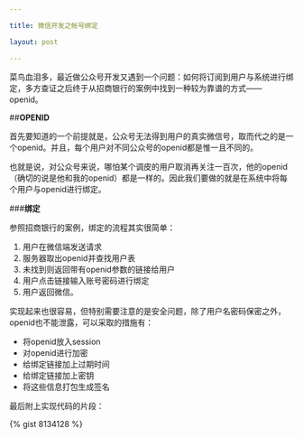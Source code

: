 ```yaml
---

title: 微信开发之帐号绑定

layout: post

---
```

菜鸟血泪多，最近做公众号开发又遇到一个问题：如何将订阅到用户与系统进行绑定，多方查证之后终于从招商银行的案例中找到一种较为靠谱的方式——openid。

##**OPENID**

首先要知道的一个前提就是，公众号无法得到用户的真实微信号，取而代之的是一个openid。并且，每个用户对不同公众号的openid都是惟一且不同的。

也就是说，对公众号来说，哪怕某个调皮的用户取消再关注一百次，他的openid（确切的说是他和我的openid）都是一样的。因此我们要做的就是在系统中将每个用户与openid进行绑定。

###**绑定**

参照招商银行的案例，绑定的流程其实很简单：

1. 用户在微信端发送请求
2. 服务器取出openid并查找用户表
3. 未找到则返回带有openid参数的链接给用户
4. 用户点击链接输入账号密码进行绑定
5. 用户返回微信。

实现起来也很容易，但特别需要注意的是安全问题，除了用户名密码保密之外，openid也不能泄露，可以采取的措施有：

* 将openid放入session
* 对openid进行加密
* 给绑定链接加上过期时间
* 给绑定链接加上密钥
* 将这些信息打包生成签名

最后附上实现代码的片段：

{% gist 8134128 %}